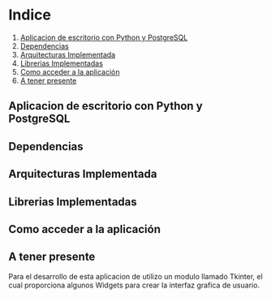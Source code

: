 
<h1>Indice</h1>
<ol>
      <li><a href="#uno">Aplicacion de escritorio con Python y PostgreSQL</a></li>
      <li><a href="#dos">Dependencias</a></li>
      <li><a href="#tres">Arquitecturas Implementada</a></li>
      <li><a href="#cuatro">Librerias Implementadas</a></li>
      <li><a href="#cinco">Como acceder a la aplicación</a></li>
      <li><a href="#seis">A tener presente</a></li>
 </ol>
 
 <h2 id="uno">Aplicacion de escritorio con Python y PostgreSQL</h2>



 <h2 id="dos">Dependencias</h2>
 
 
 <h2 id="tres">Arquitecturas Implementada</h2>
 
 
 <h2 id="cuatro">Librerias Implementadas</h2>
 
 
 <h2 id="cinco">Como acceder a la aplicación</h2>
 
 
 <h2 id="seis">A tener presente</h2>
 
 
 
 
 

Para el desarrollo de esta aplicacion de utilizo un modulo llamado Tkinter, el cual proporciona algunos Widgets para crear la interfaz grafica de usuario.


